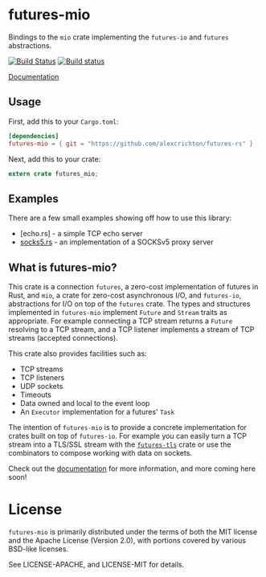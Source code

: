 # futures-mio

Bindings to the `mio` crate implementing the `futures-io` and `futures`
abstractions.

[![Build Status](https://travis-ci.org/alexcrichton/futures-rs.svg?branch=master)](https://travis-ci.org/alexcrichton/futures-rs)
[![Build status](https://ci.appveyor.com/api/projects/status/yl5w3ittk4kggfsh?svg=true)](https://ci.appveyor.com/project/alexcrichton/futures-rs)

[Documentation](http://alexcrichton.com/futures-rs/futures_mio)

## Usage

First, add this to your `Cargo.toml`:

```toml
[dependencies]
futures-mio = { git = "https://github.com/alexcrichton/futures-rs" }
```

Next, add this to your crate:

```rust
extern crate futures_mio;
```

## Examples

There are a few small examples showing off how to use this library:

* [echo.rs] - a simple TCP echo server
* [socks5.rs] - an implementation of a SOCKSv5 proxy server

[echo]: https://github.com/alexcrichton/futures-rs/blob/master/futures-mio/src/bin/echo.rs
[socks5.rs]: https://github.com/alexcrichton/futures-rs/blob/master/futures-socks5/src/main.rs

## What is futures-mio?

This crate is a connection `futures`, a zero-cost implementation of futures in
Rust, and `mio`, a crate for zero-cost asynchronous I/O, and `futures-io`,
abstractions for I/O on top of the `futures` crate. The types and structures
implemented in `futures-mio` implement `Future` and `Stream` traits as
appropriate. For example connecting a TCP stream returns a `Future` resolving
to a TCP stream, and a TCP listener implements a stream of TCP streams
(accepted connections).

This crate also provides facilities such as:

* TCP streams
* TCP listeners
* UDP sockets
* Timeouts
* Data owned and local to the event loop
* An `Executor` implementation for a futures' `Task`

The intention of `futures-mio` is to provide a concrete implementation for
crates built on top of `futures-io`. For example you can easily turn a TCP
stream into a TLS/SSL stream with the [`futures-tls`] crate or use the
combinators to compose working with data on sockets.

[`futures-tls`]: http://alexcrichton.com/futures-rs/futures_tls

Check out the [documentation] for more information, and more coming here soon!

[documentation]: http://alexcrichton.com/futures-rs/futures_mio

# License

`futures-mio` is primarily distributed under the terms of both the MIT license
and the Apache License (Version 2.0), with portions covered by various BSD-like
licenses.

See LICENSE-APACHE, and LICENSE-MIT for details.
